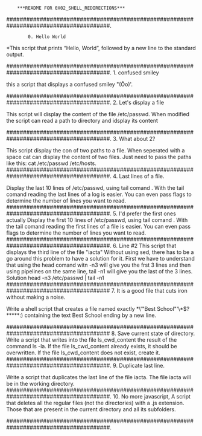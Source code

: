 		***README FOR 0X02_SHELL_REDIRECTIONS***

#######################################################################################.
		
			0. Hello World
*This script that prints “Hello, World”, followed by a new line to the standard output.

#######################################################################################.
			  1. confused smiley

this a script that displays a confused smiley "(Ôo)'.


#######################################################################################.
		       2. Let's display a file

This script  will display the content of the file /etc/passwd.
When modified the script can read a path to directory and idsplay its content

#######################################################################################.
			   3. What about 2?

This script display the con of two paths to a file.
When seperated with a space cat can display the content of two files.
Just need to pass the paths like this: cat /etc/passwd /etc/hosts.
#######################################################################################.
		       4. Last lines of a file.

Display the last 10 lines of /etc/passwd, using tail comand .
With the tail comand reading the last lines of a log is easier.
You can even pass flags to determine the number of lines you want to read.
#######################################################################################.
		5. I'd prefer the first ones actually
Display the first 10 lines of /etc/passwd, using tail comand .
With the tail comand reading the first lines of a file is easier.
You can even pass flags to determine the number of lines you want to read.
#######################################################################################.
			      6. Line #2
This  script that displays the third line of the file "iacta"
Without using sed, there has to be a go around this problem to have a 
solution for it.
First we have to understand that using the head comand witn -n3 will give you the frst 3
lines and then using pipelines on the same line, tail -n1 will give you the last of the 3 lines.
Solution head -n3 /etc/passwd | tail -n1
#######################################################################################
      7. It is a good file that cuts iron without making a noise.

Write a shell script that creates a file named exactly
 \*\\'"Best School"\'\\*$\?\*\*\*\*\*:) containing the
 text Best School ending by a new line.

#######################################################################################
		 8. Save current state of directory.
Write a script that writes into the file ls_cwd_content the result
 of the command ls -la. If the file ls_cwd_content already exists,
 it should be overwritten. If the file ls_cwd_content does not exist, create it.
#######################################################################################.
			9. Duplicate last line.

Write a script that duplicates the last line of the file iacta.
The file iacta will be in the working directory.
#######################################################################################.
			10. No more javascript,
A script that deletes all the regular files (not the directories) with a .js extension.
Those that are present in the current directory and all its subfolders.

#######################################################################################.